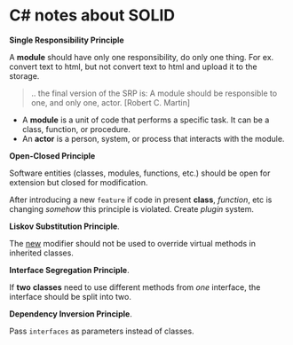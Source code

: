# C# notes about SOLID

**Single Responsibility Principle**

A **module** should have only one responsibility, do only one thing. For ex. convert text to html, but not convert text to html and upload it to the storage.
> .. the final version of the SRP is: A module should be responsible to one, and only one, actor.
[Robert C. Martin]
* A **module** is a unit of code that performs a specific task. It can be a class, function, or procedure.
* An **actor** is a person, system, or process that interacts with the module. 

**Open-Closed Principle**

Software entities (classes, modules, functions, etc.) should be open for extension but closed for modification.

After introducing a new `feature` if code in present **class**, *function*, etc is changing *somehow* this principle is violated.
Create *plugin* system.

**Liskov Substitution Principle**. 

The [new](https://learn.microsoft.com/en-us/dotnet/csharp/programming-guide/classes-and-structs/knowing-when-to-use-override-and-new-keywords) modifier should not be used to override virtual methods in inherited classes.

**Interface Segregation Principle**.

If **two** **classes** need to use different methods from *one* interface, the interface should be split into two.

**Dependency Inversion Principle**. 

Pass `interfaces` as parameters instead of classes.